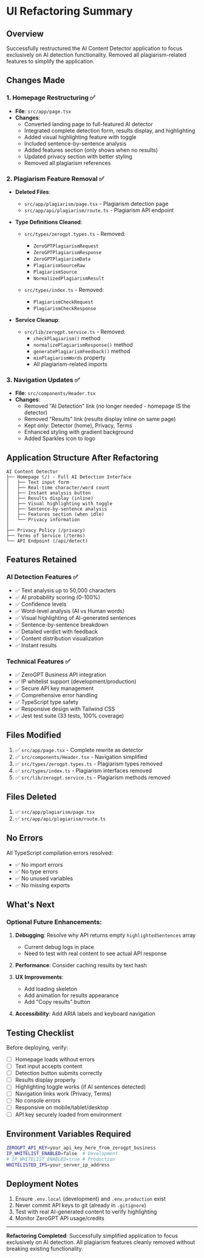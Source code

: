 # UI Refactoring Summary

## Overview
Successfully restructured the AI Content Detector application to focus exclusively on AI detection functionality. Removed all plagiarism-related features to simplify the application.

## Changes Made

### 1. Homepage Restructuring ✅
- **File**: `src/app/page.tsx`
- **Changes**:
  - Converted landing page to full-featured AI detector
  - Integrated complete detection form, results display, and highlighting
  - Added visual highlighting feature with toggle
  - Included sentence-by-sentence analysis
  - Added features section (only shows when no results)
  - Updated privacy section with better styling
  - Removed all plagiarism references

### 2. Plagiarism Feature Removal ✅
- **Deleted Files**:
  - `src/app/plagiarism/page.tsx` - Plagiarism detection page
  - `src/app/api/plagiarism/route.ts` - Plagiarism API endpoint

- **Type Definitions Cleaned**:
  - `src/types/zerogpt.types.ts` - Removed:
    - `ZeroGPTPlagiarismRequest`
    - `ZeroGPTPlagiarismResponse`
    - `ZeroGPTPlagiarismData`
    - `PlagiarismSourceRaw`
    - `PlagiarismSource`
    - `NormalizedPlagiarismResult`
  
  - `src/types/index.ts` - Removed:
    - `PlagiarismCheckRequest`
    - `PlagiarismCheckResponse`

- **Service Cleanup**:
  - `src/lib/zerogpt.service.ts` - Removed:
    - `checkPlagiarism()` method
    - `normalizePlagiarismResponse()` method
    - `generatePlagiarismFeedback()` method
    - `minPlagiarismWords` property
    - All plagiarism-related imports

### 3. Navigation Updates ✅
- **File**: `src/components/Header.tsx`
- **Changes**:
  - Removed "AI Detection" link (no longer needed - homepage IS the detector)
  - Removed "Results" link (results display inline on same page)
  - Kept only: Detector (home), Privacy, Terms
  - Enhanced styling with gradient background
  - Added Sparkles icon to logo

## Application Structure After Refactoring

```
AI Content Detector
├── Homepage (/) - Full AI Detection Interface
│   ├── Text input form
│   ├── Real-time character/word count
│   ├── Instant analysis button
│   ├── Results display (inline)
│   ├── Visual highlighting with toggle
│   ├── Sentence-by-sentence analysis
│   ├── Features section (when idle)
│   └── Privacy information
│
├── Privacy Policy (/privacy)
├── Terms of Service (/terms)
└── API Endpoint (/api/detect)
```

## Features Retained

### AI Detection Features ✅
- ✅ Text analysis up to 50,000 characters
- ✅ AI probability scoring (0-100%)
- ✅ Confidence levels
- ✅ Word-level analysis (AI vs Human words)
- ✅ Visual highlighting of AI-generated sentences
- ✅ Sentence-by-sentence breakdown
- ✅ Detailed verdict with feedback
- ✅ Content distribution visualization
- ✅ Instant results

### Technical Features ✅
- ✅ ZeroGPT Business API integration
- ✅ IP whitelist support (development/production)
- ✅ Secure API key management
- ✅ Comprehensive error handling
- ✅ TypeScript type safety
- ✅ Responsive design with Tailwind CSS
- ✅ Jest test suite (33 tests, 100% coverage)

## Files Modified

1. ✅ `src/app/page.tsx` - Complete rewrite as detector
2. ✅ `src/components/Header.tsx` - Navigation simplified
3. ✅ `src/types/zerogpt.types.ts` - Plagiarism types removed
4. ✅ `src/types/index.ts` - Plagiarism interfaces removed
5. ✅ `src/lib/zerogpt.service.ts` - Plagiarism methods removed

## Files Deleted

1. ✅ `src/app/plagiarism/page.tsx`
2. ✅ `src/app/api/plagiarism/route.ts`

## No Errors

All TypeScript compilation errors resolved:
- ✅ No import errors
- ✅ No type errors
- ✅ No unused variables
- ✅ No missing exports

## What's Next

### Optional Future Enhancements:
1. **Debugging**: Resolve why API returns empty `highlightedSentences` array
   - Current debug logs in place
   - Need to test with real content to see actual API response
   
2. **Performance**: Consider caching results by text hash

3. **UX Improvements**:
   - Add loading skeleton
   - Add animation for results appearance
   - Add "Copy results" button
   
4. **Accessibility**: Add ARIA labels and keyboard navigation

## Testing Checklist

Before deploying, verify:
- [ ] Homepage loads without errors
- [ ] Text input accepts content
- [ ] Detection button submits correctly
- [ ] Results display properly
- [ ] Highlighting toggle works (if AI sentences detected)
- [ ] Navigation links work (Privacy, Terms)
- [ ] No console errors
- [ ] Responsive on mobile/tablet/desktop
- [ ] API key securely loaded from environment

## Environment Variables Required

```bash
ZEROGPT_API_KEY=your_api_key_here_from_zerogpt_business
IP_WHITELIST_ENABLED=false  # Development
# IP_WHITELIST_ENABLED=true # Production
WHITELISTED_IPS=your_server_ip_address
```

## Deployment Notes

1. Ensure `.env.local` (development) and `.env.production` exist
2. Never commit API keys to git (already in `.gitignore`)
3. Test with real AI-generated content to verify highlighting
4. Monitor ZeroGPT API usage/credits

---

**Refactoring Completed**: Successfully simplified application to focus exclusively on AI detection. All plagiarism features cleanly removed without breaking existing functionality.
